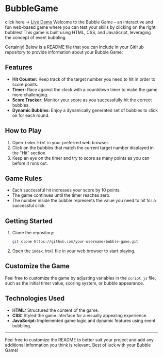 # BubbleGame
click here ->
<a href = "https://uklm10.github.io/BubbleGame/"> Live Demo </a> 
Welcome to the Bubble Game – an interactive and fun web-based game where you can test your skills by clicking on the right bubbles! This game is built using HTML, CSS, and JavaScript, leveraging the concept of event bubbling.

Certainly! Below is a README file that you can include in your GitHub repository to provide information about your Bubble Game:


## Features

- **Hit Counter:** Keep track of the target number you need to hit in order to score points.
- **Timer:** Race against the clock with a countdown timer to make the game more challenging.
- **Score Tracker:** Monitor your score as you successfully hit the correct bubbles.
- **Dynamic Bubbles:** Enjoy a dynamically generated set of bubbles to click on for each round.

## How to Play

1. Open `index.html` in your preferred web browser.
2. Click on the bubbles that match the current target number displayed in the "Hit" section.
3. Keep an eye on the timer and try to score as many points as you can before it runs out.

## Game Rules

- Each successful hit increases your score by 10 points.
- The game continues until the timer reaches zero.
- The number inside the bubble represents the value you need to hit for a successful click.

## Getting Started

1. Clone the repository:

   ```bash
   git clone https://github.com/your-username/bubble-game.git
   ```

2. Open the `index.html` file in your web browser to start playing.

## Customize the Game

Feel free to customize the game by adjusting variables in the `script.js` file, such as the initial timer value, scoring system, or bubble appearance.

## Technologies Used

- **HTML:** Structured the content of the game.
- **CSS:** Styled the game interface for a visually appealing experience.
- **JavaScript:** Implemented game logic and dynamic features using event bubbling.


---

Feel free to customize the README to better suit your project and add any additional information you think is relevant. Best of luck with your Bubble Game!
